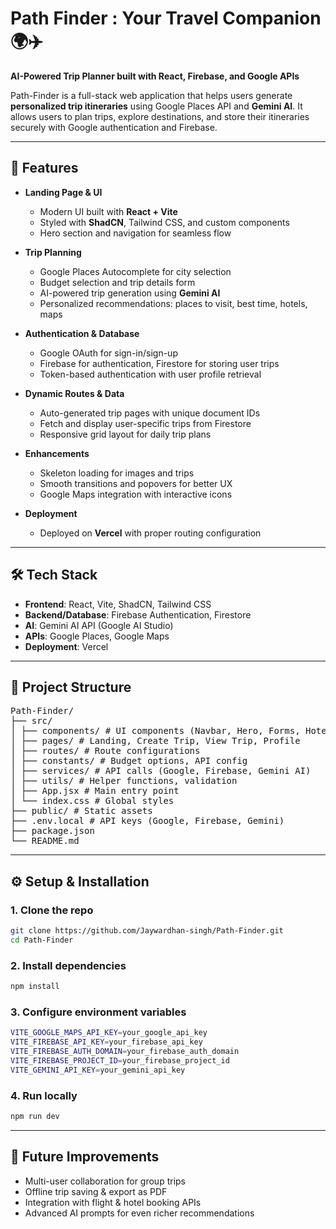 # Path Finder : Your Travel Companion 🌍✈️  
**AI-Powered Trip Planner built with React, Firebase, and Google APIs**

Path-Finder is a full-stack web application that helps users generate **personalized trip itineraries** using Google Places API and **Gemini AI**. It allows users to plan trips, explore destinations, and store their itineraries securely with Google authentication and Firebase.

---

## 🚀 Features

- **Landing Page & UI**
  - Modern UI built with **React + Vite**
  - Styled with **ShadCN**, Tailwind CSS, and custom components
  - Hero section and navigation for seamless flow  

- **Trip Planning**
  - Google Places Autocomplete for city selection  
  - Budget selection and trip details form  
  - AI-powered trip generation using **Gemini AI**  
  - Personalized recommendations: places to visit, best time, hotels, maps  

- **Authentication & Database**
  - Google OAuth for sign-in/sign-up  
  - Firebase for authentication, Firestore for storing user trips  
  - Token-based authentication with user profile retrieval  

- **Dynamic Routes & Data**
  - Auto-generated trip pages with unique document IDs  
  - Fetch and display user-specific trips from Firestore  
  - Responsive grid layout for daily trip plans  

- **Enhancements**
  - Skeleton loading for images and trips  
  - Smooth transitions and popovers for better UX  
  - Google Maps integration with interactive icons  

- **Deployment**
  - Deployed on **Vercel** with proper routing configuration  

---

## 🛠️ Tech Stack

- **Frontend**: React, Vite, ShadCN, Tailwind CSS  
- **Backend/Database**: Firebase Authentication, Firestore  
- **AI**: Gemini AI API (Google AI Studio)  
- **APIs**: Google Places, Google Maps  
- **Deployment**: Vercel  

---

## 📂 Project Structure
<pre>
Path-Finder/
├── src/
│ ├── components/ # UI components (Navbar, Hero, Forms, Hotels, etc.)
│ ├── pages/ # Landing, Create Trip, View Trip, Profile
│ ├── routes/ # Route configurations
│ ├── constants/ # Budget options, API config
│ ├── services/ # API calls (Google, Firebase, Gemini AI)
│ ├── utils/ # Helper functions, validation
│ ├── App.jsx # Main entry point
│ └── index.css # Global styles
├── public/ # Static assets
├── .env.local # API keys (Google, Firebase, Gemini)
├── package.json
└── README.md
</pre>

---

## ⚙️ Setup & Installation

### 1. Clone the repo
```bash
git clone https://github.com/Jaywardhan-singh/Path-Finder.git
cd Path-Finder
```

### 2. Install dependencies
```bash
npm install
```

### 3. Configure environment variables
```bash
VITE_GOOGLE_MAPS_API_KEY=your_google_api_key
VITE_FIREBASE_API_KEY=your_firebase_api_key
VITE_FIREBASE_AUTH_DOMAIN=your_firebase_auth_domain
VITE_FIREBASE_PROJECT_ID=your_firebase_project_id
VITE_GEMINI_API_KEY=your_gemini_api_key
```

### 4. Run locally
```bash
npm run dev
```
---

## 🔮 Future Improvements

- Multi-user collaboration for group trips
- Offline trip saving & export as PDF
- Integration with flight & hotel booking APIs
- Advanced AI prompts for even richer recommendations
